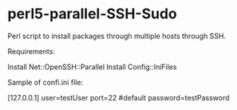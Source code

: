 # perl5-parallel-SSH-Sudo
Perl script to install packages through multiple hosts through SSH.

Requirements:

Install Net::OpenSSH::Parallel
Install Config::IniFiles

Sample of confi.ini file:

[127.0.0.1]
user=testUser
port=22 #default
password=testPassword
